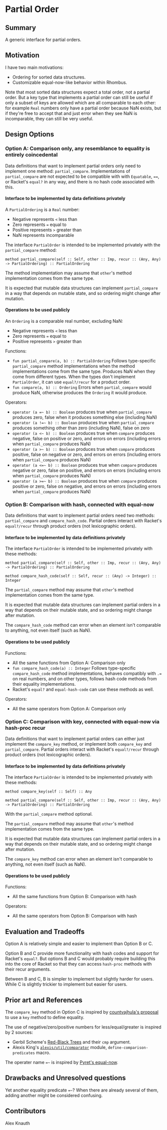 Partial Order
==========================

Summary
-------

A generic interface for partial orders.

Motivation
----------

I have two main motivations:
 - Ordering for sorted data structures.
 - Customizable equal-now-like behavior within Rhombus.

Note that most sorted data structures expect a total order,
not a partial order.
But a key type that implements a partial order can still be
useful if only a subset of keys are allowed which are all
comparable to each other: for example `Real` numbers only
have a partial order because NaN exists, but if they're
free to accept that and just error when they see NaN is
incomparable, they can still be very useful.

Design Options
--------------

### Option A: Comparison only, any resemblance to equality is entirely coincedental

Data definitions that want to implement partial orders only
need to implement one method: `partial_compare`.
Implementations of `partial_compare` are not expected to be
compatible with with `Equatable`, `==`, or Racket's `equal?`
in any way, and there is no hash code associated with this.

#### Interface to be implemented by data definitions privately

A `PartialOrdering` is a `Real` number:
 - Negative represents `<` less than
 - Zero represents `=` equal to
 - Positive represents `>` greater than
 - NaN represents incomparable

The interface `PartialOrder` is intended to be implemented
privately with the `partial_compare` method:

```
method partial_compare(self :: Self, other :: Imp, recur :: (Any, Any) -> PartialOrdering) :: PartialOrdering
```

The method implementation may assume that `other`'s method
implementation comes from the same type.

It is expected that mutable data structures can implement
`partial_compare` in a way that depends on mutable state,
and so ordering might change after mutation.

#### Operations to be used publicly

An `Ordering` is a comparable real number, excluding NaN:
 - Negative represents `<` less than
 - Zero represents `=` equal to
 - Positive represents `>` greater than

Functions:
 * `fun partial_compare(a, b) :: PartialOrdering`
   Follows type-specific `partial_compare` method implementations
   when the method implementations come from the same type.
   Produces NaN when they come from different types.
   When the types don't implement `PartialOrder`, it can
   use `equal?/recur` for a product order.
 * `fun compare(a, b) :: Ordering`
   Errors when `partial_compare` would produce NaN,
   otherwise produces the `Ordering` it would produce.

Operators:
 * `operator (a =~ b) :: Boolean` produces true when `partial_compare` produces zero, false when it produces something else (including NaN)
 * `operator (a !=~ b) :: Boolean` produces true when `partial_compare` produces something other than zero (including NaN), false on zero
 * `operator (a <~ b) :: Boolean` produces true when `compare` produces negative, false on positive or zero, and errors on errors (including errors when `partial_compare` produces NaN)
 * `operator (a >~ b) :: Boolean` produces true when `compare` produces positive, false on negative or zero, and errors on errors (including errors when `partial_compare` produces NaN)
 * `operator (a <=~ b) :: Boolean` produces true when `compare` produces negative or zero, false on positive, and errors on errors (including errors when `partial_compare` produces NaN)
 * `operator (a >=~ b) :: Boolean` produces true when `compare` produces positive or zero, false on negative, and errors on errors (including errors when `partial_compare` produces NaN)

### Option B: Comparison with hash, connected with equal-now

Data definitions that want to implement partial orders need
two methods: `partial_compare` and `compare_hash_code`.
Partial orders interact with Racket's `equal?/recur`
through product orders (not lexicographic orders).

#### Interface to be implemented by data definitions privately

The interface `PartialOrder` is intended to be implemented
privately with these methods:

```
method partial_compare(self :: Self, other :: Imp, recur :: (Any, Any) -> PartialOrdering) :: PartialOrdering

method compare_hash_code(self :: Self, recur :: (Any) -> Integer) :: Integer
```

The `partial_compare` method may assume that `other`'s
method implementation comes from the same type.

It is expected that mutable data structures can implement
partial orders in a way that depends on their mutable state,
and so ordering might change after mutation.

The `compare_hash_code` method can error when an element
isn't comparable to anything, not even itself (such as NaN).

#### Operations to be used publicly

Functions:
 * All the same functions from Option A: Comparison only
 * `fun compare_hash_code(a) :: Integer`
   Follows type-specific `compare_hash_code` method
   implementations, behaves compatibly with `.=` on  real
   numbers, and on other types, follows hash code methods
   from their equality implementations.
 * Racket's `equal?` and `equal-hash-code` can use these
   methods as well.

Operators:
 * All the same operators from Option A: Comparison only

### Option C: Comparison with key, connected with equal-now via hash-proc recur

Data definitions that want to implement partial orders can
either just implement the `compare_key` method, or
implement both `compare_key` and `partial_compare`.
Partial orders interact with Racket's `equal?/recur`
through product orders (not lexicographic orders).

#### Interface to be implemented by data definitions privately

The interface `PartialOrder` is intended to be implemented
privately with these methods:

```
method compare_key(self :: Self) :: Any

method partial_compare(self :: Self, other :: Imp, recur :: (Any, Any) -> PartialOrdering) :: PartialOrdering
```

With the `partial_compare` method optional.

The `partial_compare` method may assume that `other`'s
method implementation comes from the same type.

It is expected that mutable data structures can implement
partial orders in a way that depends on their mutable state,
and so ordering might change after mutation.

The `compare_key` method can error when an element isn't
comparable to anything, not even itself (such as NaN).

#### Operations to be used publicly

Functions:
 * All the same functions from Option B: Comparison with hash

Operators:
 * All the same operators from Option B: Comparison with hash

Evaluation and Tradeoffs
------------------------

Option A is relatively simple and easier to implement than
Option B or C.

Option B and C provide more functionality with hash codes
and support for Racket's `equal?`.
But options B and C would probably require building this
into the core of Racket so that they can access `hash-proc`
methods with their recur arguments.

Between B and C, B is simpler to implement but slightly
harder for users.
While C is slightly trickier to implement but easier for
users.

Prior art and References
------------------------

The `compare_key` method in Option C is inspired by
[countvajhula's proposal](https://github.com/racket/rhombus-prototype/tree/master/design/equality)
to use a `key` method to define equality.

The use of negative/zero/positive numbers for less/equal/greater is inspired by 2 sources:
 * Gerbil Scheme's
   [Red-Black Trees](https://cons.io/reference/misc.html#red-black-trees)
   and their `cmp` argument.
 * Alexis King's
   [`alexis/util/comparator`](https://docs.racket-lang.org/alexis-util/Untyped_Utilities.html#%28part._.Comparison_.Predicate_.Generation%29)
   module, `define-comparison-predicates` macro.

The operater name `=~` is inspired by [Pyret's equal-now](https://www.pyret.org/docs/latest/equality.html).

Drawbacks and Unresolved questions
----------------------------------

Yet another equality predicate `=~`?
When there are already several of them, adding another
might be considered confusing.

Contributors
------------

Alex Knauth
